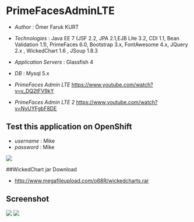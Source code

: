 # PrimeFacesAdminLTE

* *Author* : Ömer Faruk KURT
* *Technologies* : Java EE 7 (JSF 2.2, JPA 2.1,EJB Lite 3.2, CDI 1.1, Bean Validation 1.1), PrimeFaces 6.0, Bootstrap 3.x, FontAwesome 4.x, JQuery 2.x , WickedChart 1.6 , JSoup 1.8.3
* *Application Servers* : Glassfish 4
* *DB* : Mysql 5.x

* *PrimeFaces Admin LTE*
https://www.youtube.com/watch?v=v_DQ2tFV9kY

* *PrimeFaces Admin LTE 2*
https://www.youtube.com/watch?v=NyUYFgbF8DE


## Test this application on OpenShift 
* *username* : Mike  
* *password* : Mike

<a href="http://admin-kurtomerfaruk.rhcloud.com/Admin/login.xhtml"><img src="https://allclouds.net/wp-content/uploads/2015/08/OpenShift-Logo-e1440595191561.png"/></a>


##WickedChart jar Download
* http://www.megafileupload.com/o68R/wickedcharts.rar


## Screenshot
<img src='https://s9.postimg.org/5fhhr35gb/Admin_LTE1.png'/>
<img src='https://s9.postimg.org/gn8am6baz/Admin_LTE3.png'/>




